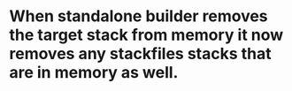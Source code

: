 # When standalone builder removes the target stack from memory it now removes any stackfiles stacks that are in memory as well.